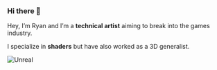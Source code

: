 ### Hi there 👋


Hey, I’m Ryan and I’m a **technical artist** aiming to break into the games industry.

I specialize in **shaders** but have also worked as a 3D generalist.

<!-- Badge Section -->
![Unreal]({https://img.shields.io/badge/-Unreal%20Engine-313131?style=for-the-badge&logo=unreal-engine&logoColor=white})

<!--
  [issues]:    https://github.com/grantwinney/BlogCodeSamples/issues
  [pulls]:     https://github.com/grantwinney/BlogCodeSamples/pulls

<img src="{https://img.shields.io/badge/-Unreal%20Engine-313131?style=for-the-badge&logo=unreal-engine&logoColor=white}" />
!(https://img.shields.io/badge/Unity-100000?style=for-the-badge&logo=unity&logoColor=white)
!(https://img.shields.io/badge/Itch.io-FA5C5C?style=for-the-badge&logo=itchdotio&logoColor=white)
!(https://img.shields.io/badge/Discord-5865F2?style=for-the-badge&logo=discord&logoColor=white)
-->

<!--
**DataIsGone/DataIsGone** is a ✨ _special_ ✨ repository because its `README.md` (this file) appears on your GitHub profile.

Here are some ideas to get you started:

- 🔭 I’m currently working on ...
- 🌱 I’m currently learning ...
- 👯 I’m looking to collaborate on ...
- 🤔 I’m looking for help with ...
- 💬 Ask me about ...
- 📫 How to reach me: ...
- 😄 Pronouns: ...
- ⚡ Fun fact: ...
-->
